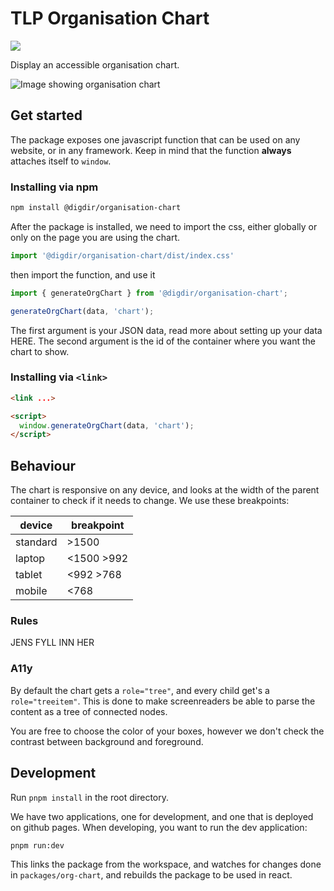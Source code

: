 # TLP Organisation Chart

[![](https://img.shields.io/npm/v/@digdir/organisation-chart?label=latest%20release&color=0051be)](https://www.npmjs.com/package/@digdir/organisation-chart)

Display an accessible organisation chart. 

![Image showing organisation chart](https://i.imgur.com/5IZXdii.png)

## Get started

The package exposes one javascript function that can be used on any website, or in any framework.
Keep in mind that the function **always** attaches itself to `window`.

### Installing via npm


```sh
npm install @digdir/organisation-chart
```


After the package is installed, we need to import the css, either globally or only on the page you are using the chart.


```js
import '@digdir/organisation-chart/dist/index.css'
```


then import the function, and use it


```js
import { generateOrgChart } from '@digdir/organisation-chart';

generateOrgChart(data, 'chart');
```


The first argument is your JSON data, read more about setting up your data HERE.
The second argument is the id of the container where you want the chart to show.



### Installing via `<link>`

```html
<link ...>
```

```html
<script>
  window.generateOrgChart(data, 'chart');
</script>
```



## Behaviour

The chart is responsive on any device, and looks at the width of the parent container to check if it needs to change.
We use these breakpoints:

| device   | breakpoint |
|----------|------------|
| standard | >1500      |
| laptop   | <1500 >992 |
| tablet   | <992 >768  |
| mobile   | <768       |


### Rules

JENS FYLL INN HER


### A11y

By default the chart gets a `role="tree"`, and every child get's a `role="treeitem"`. This is done to make screenreaders be able to parse the content as a tree of connected nodes.

You are free to choose the color of your boxes, however we don't check the contrast between background and foreground.



## Development

Run `pnpm install` in the root directory.

We have two applications, one for development, and one that is deployed on github pages.
When developing, you want to run the dev application:

```sh
pnpm run:dev
```

This links the package from the workspace, and watches for changes done in `packages/org-chart`, and rebuilds the package to be used in react.

